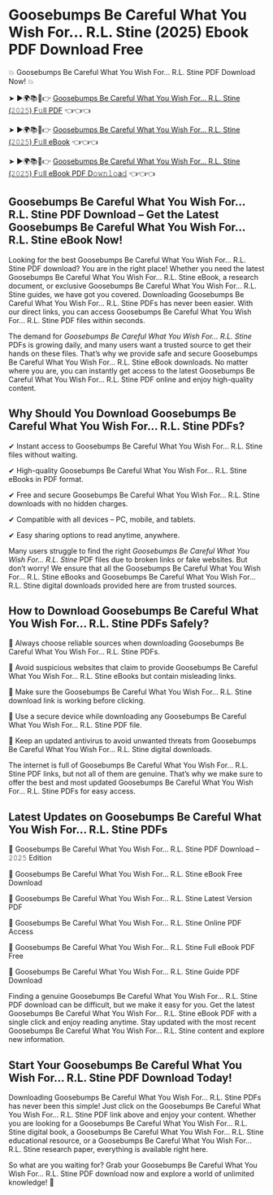 # Goosebumps Be Careful What You Wish For... R.L. Stine (2025) Ebook PDF Download Free

💥 Goosebumps Be Careful What You Wish For... R.L. Stine PDF Download Now! 💥

➤ ►🌍📚📱👉 [Goosebumps Be Careful What You Wish For... R.L. Stine (𝟸𝟶𝟸𝟻) F𝚞ll PDF](https://getpdf.xyz/goosebumps-be-careful-what-you-wish-for...-r.l.-stine) 👈👈👈


➤ ►🌍📚📱👉 [Goosebumps Be Careful What You Wish For... R.L. Stine (𝟸𝟶𝟸𝟻) F𝚞ll eBook](https://getpdf.xyz/goosebumps-be-careful-what-you-wish-for...-r.l.-stine) 👈👈👈


➤ ►🌍📚📱👉 [Goosebumps Be Careful What You Wish For... R.L. Stine (𝟸𝟶𝟸𝟻) F𝚞ll eBook PDF D𝚘𝚠𝚗𝚕𝚘a𝚍](https://getpdf.xyz/goosebumps-be-careful-what-you-wish-for...-r.l.-stine) 👈👈👈


## Goosebumps Be Careful What You Wish For... R.L. Stine PDF Download – Get the Latest Goosebumps Be Careful What You Wish For... R.L. Stine eBook Now!

Looking for the best Goosebumps Be Careful What You Wish For... R.L. Stine PDF download? You are in the right place! Whether you need the latest Goosebumps Be Careful What You Wish For... R.L. Stine eBook, a research document, or exclusive Goosebumps Be Careful What You Wish For... R.L. Stine guides, we have got you covered. Downloading Goosebumps Be Careful What You Wish For... R.L. Stine PDFs has never been easier. With our direct links, you can access Goosebumps Be Careful What You Wish For... R.L. Stine PDF files within seconds.

The demand for *Goosebumps Be Careful What You Wish For... R.L. Stine* PDFs is growing daily, and many users want a trusted source to get their hands on these files. That’s why we provide safe and secure Goosebumps Be Careful What You Wish For... R.L. Stine eBook downloads. No matter where you are, you can instantly get access to the latest Goosebumps Be Careful What You Wish For... R.L. Stine PDF online and enjoy high-quality content.

## Why Should You Download Goosebumps Be Careful What You Wish For... R.L. Stine PDFs?

✔ Instant access to Goosebumps Be Careful What You Wish For... R.L. Stine files without waiting.

✔ High-quality Goosebumps Be Careful What You Wish For... R.L. Stine eBooks in PDF format.

✔ Free and secure Goosebumps Be Careful What You Wish For... R.L. Stine downloads with no hidden charges.

✔ Compatible with all devices – PC, mobile, and tablets.

✔ Easy sharing options to read anytime, anywhere.

Many users struggle to find the right *Goosebumps Be Careful What You Wish For... R.L. Stine* PDF files due to broken links or fake websites. But don’t worry! We ensure that all the Goosebumps Be Careful What You Wish For... R.L. Stine eBooks and Goosebumps Be Careful What You Wish For... R.L. Stine digital downloads provided here are from trusted sources.

## How to Download Goosebumps Be Careful What You Wish For... R.L. Stine PDFs Safely?

📌 Always choose reliable sources when downloading Goosebumps Be Careful What You Wish For... R.L. Stine PDFs.

📌 Avoid suspicious websites that claim to provide Goosebumps Be Careful What You Wish For... R.L. Stine eBooks but contain misleading links.

📌 Make sure the Goosebumps Be Careful What You Wish For... R.L. Stine download link is working before clicking.

📌 Use a secure device while downloading any Goosebumps Be Careful What You Wish For... R.L. Stine PDF file.

📌 Keep an updated antivirus to avoid unwanted threats from Goosebumps Be Careful What You Wish For... R.L. Stine digital downloads.

The internet is full of Goosebumps Be Careful What You Wish For... R.L. Stine PDF links, but not all of them are genuine. That’s why we make sure to offer the best and most updated Goosebumps Be Careful What You Wish For... R.L. Stine PDFs for easy access.

## Latest Updates on Goosebumps Be Careful What You Wish For... R.L. Stine PDFs

🔹 Goosebumps Be Careful What You Wish For... R.L. Stine PDF Download – 𝟸𝟶𝟸𝟻 Edition

🔹 Goosebumps Be Careful What You Wish For... R.L. Stine eBook Free Download

🔹 Goosebumps Be Careful What You Wish For... R.L. Stine Latest Version PDF

🔹 Goosebumps Be Careful What You Wish For... R.L. Stine Online PDF Access

🔹 Goosebumps Be Careful What You Wish For... R.L. Stine Full eBook PDF Free

🔹 Goosebumps Be Careful What You Wish For... R.L. Stine Guide PDF Download

Finding a genuine Goosebumps Be Careful What You Wish For... R.L. Stine PDF download can be difficult, but we make it easy for you. Get the latest Goosebumps Be Careful What You Wish For... R.L. Stine eBook PDF with a single click and enjoy reading anytime. Stay updated with the most recent Goosebumps Be Careful What You Wish For... R.L. Stine content and explore new information.

## Start Your Goosebumps Be Careful What You Wish For... R.L. Stine PDF Download Today!

Downloading Goosebumps Be Careful What You Wish For... R.L. Stine PDFs has never been this simple! Just click on the Goosebumps Be Careful What You Wish For... R.L. Stine PDF link above and enjoy your content. Whether you are looking for a Goosebumps Be Careful What You Wish For... R.L. Stine digital book, a Goosebumps Be Careful What You Wish For... R.L. Stine educational resource, or a Goosebumps Be Careful What You Wish For... R.L. Stine research paper, everything is available right here.

So what are you waiting for? Grab your Goosebumps Be Careful What You Wish For... R.L. Stine PDF download now and explore a world of unlimited knowledge! 🚀